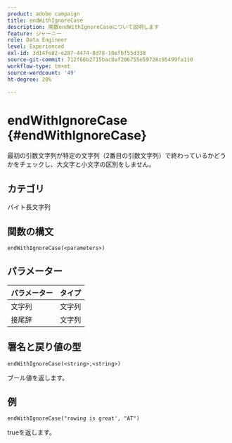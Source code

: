 ```yaml
---
product: adobe campaign
title: endWithIgnoreCase
description: 関数endWithIgnoreCaseについて説明します
feature: ジャーニー
role: Data Engineer
level: Experienced
exl-id: 3d14fe82-e287-4474-8d78-10efbf55d338
source-git-commit: 712f66b2715bac0af206755e59728c95499fa110
workflow-type: tm+mt
source-wordcount: '49'
ht-degree: 20%

---
```


# endWithIgnoreCase {#endWithIgnoreCase}

最初の引数文字列が特定の文字列（2番目の引数文字列）で終わっているかどうかをチェックし、大文字と小文字の区別をしません。

## カテゴリ

 バイト長文字列

## 関数の構文

`endWithIgnoreCase(<parameters>)`

## パラメーター

| パラメーター | タイプ |
|-----------|------------------|
| 文字列 | 文字列 |
| 接尾辞 | 文字列 |

## 署名と戻り値の型

`endWithIgnoreCase(<string>,<string>)`

ブール値を返します。

## 例

`endWithIgnoreCase("rowing is great', "AT")`

trueを返します。
